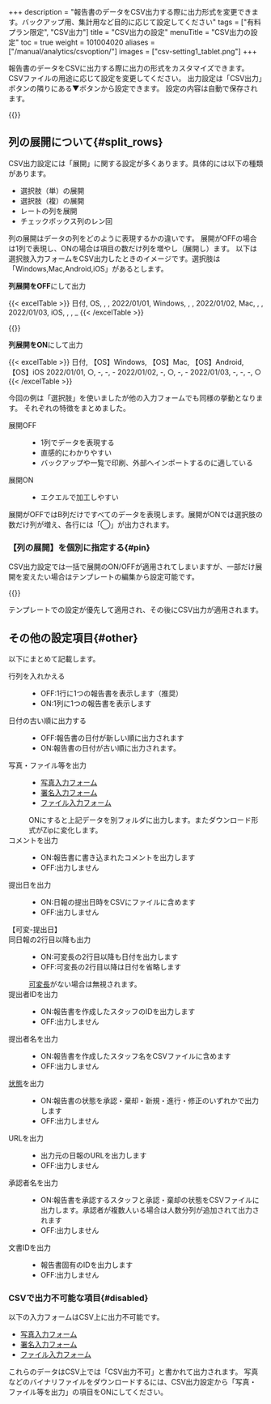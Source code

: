 +++
description = "報告書のデータをCSV出力する際に出力形式を変更できます。バックアップ用、集計用など目的に応じて設定してください"
tags = ["有料プラン限定", "CSV出力"]
title = "CSV出力の設定"
menuTitle = "CSV出力の設定"
toc = true
weight = 101004020
aliases = ["/manual/analytics/csvoption/"]
images = ["csv-setting1_tablet.png"]
+++

報告書のデータをCSVに出力する際に出力の形式をカスタマイズできます。
CSVファイルの用途に応じて設定を変更してください。
出力設定は「CSV出力」ボタンの隣りにある▼ボタンから設定できます。
設定の内容は自動で保存されます。

{{<appscreen filename="csv-setting1" title="CSV出力時の形式設定変更オプション">}}

## 列の展開について{#split_rows}

CSV出力設定には「展開」に関する設定が多くあります。具体的には以下の種類があります。

- 選択肢（単）の展開
- 選択肢（複）の展開
- レートの列を展開
- チェックボックス列のレン回

列の展開はデータの列をどのように表現するかの違いです。
展開がOFFの場合は1列で表現し、ONの場合は項目の数だけ列を増やし（展開し）ます。
以下は選択肢入力フォームをCSV出力したときのイメージです。選択肢は「Windows,Mac,Android,iOS」があるとします。

**列展開をOFF**にして出力


{{< excelTable >}}
日付, OS, , , 
2022/01/01, Windows, , , 
2022/01/02, Mac, , , 
2022/01/03, iOS, , , _
{{< /excelTable >}}


{{<nextArrow>}}

**列展開をON**にして出力

{{< excelTable >}}
日付, 【OS】Windows, 【OS】Mac, 【OS】Android, 【OS】iOS
2022/01/01, ○, -, -, -
2022/01/02, -, ○, -, -
2022/01/03, -, -, -, ○
{{< /excelTable >}}


今回の例は「選択肢」を使いましたが他の入力フォームでも同様の挙動となります。
それぞれの特徴をまとめました。

<dl class="basic">
<dt>展開OFF</dt>
<dd><ul><li>1列でデータを表現する</li><li>直感的にわかりやすい</li><li>バックアップや一覧で印刷、外部へインポートするのに適している</li></ul></dd>
<dt>展開ON</dt>
<dd><ul><li>エクエルで加工しやすい</li></ul></dd>
</dl>


展開がOFFではB列だけですべてのデータを表現します。展開がONでは選択肢の数だけ列が増え、各行には「◯」が出力されます。

### 【列の展開】を個別に指定する{#pin}

CSV出力設定では一括で展開のON/OFFが適用されてしまいますが、一部だけ展開を変えたい場合はテンプレートの編集から設定可能です。

{{<appscreen filename="template-setting" title="テンプレートからCSV出力時の設定を独自に行う">}}

テンプレートでの設定が優先して適用され、その後にCSV出力が適用されます。

## その他の設定項目{#other}

以下にまとめて記載します。

<dl class="basic">
<dt>行列を入れかえる</dt>
<dd>
<ul>
<li>OFF:1行に1つの報告書を表示します（推奨）</li>
<li>ON:1列に1つの報告書を表示します</li>
</ul>
</dd>
<dt>日付の古い順に出力する</dt>
<dd>
<ul>
<li>OFF:報告書の日付が新しい順に出力されます</li>
<li>ON:報告書の日付が古い順に出力されます。</li>
</ul>
</dd>
<dt>写真・ファイル等を出力</dt>
<dd>
<ul>
<li><a href="/docs/manual/initial-setting/template/picture/">写真入力フォーム</a></li>
<li><a href="/docs/manual/initial-setting/template/sign/">署名入力フォーム</a></li>
<li><a href="/docs/manual/initial-setting/template/file/">ファイル入力フォーム</a></li>
</ul>
ONにすると上記データを別フォルダに出力します。またダウンロード形式がZipに変化します。
</dd>
<dt>コメントを出力</dt>
<dd>
<ul>
<li>ON:報告書に書き込まれたコメントを出力します</li>
<li>OFF:出力しません</li>
</ul>
</dd>
<dt>提出日を出力</dt>
<dd>
<ul>
<li>ON:日報の提出日時をCSVにファイルに含めます</li>
<li>OFF:出力しません</li>
</ul>
</dd>
<dt>【可変-提出日】<br>同日報の2行目以降も出力</dt>
<dd>
<ul>
<li>ON:可変長の2行目以降も日付を出力します</li>
<li>OFF:可変長の2行目以降は日付を省略します</li>
</ul>
<a href="/docs/manual/initial-setting/template/array/">可変長</a>がない場合は無視されます。
</dd>
<dt>提出者IDを出力</dt>
<dd>
<ul>
<li>ON:報告書を作成したスタッフのIDを出力します</li>
<li>OFF:出力しません</li>
</ul>
</dd>
<dt>提出者名を出力</dt>
<dd>
<ul>
<li>ON:報告書を作成したスタッフ名をCSVファイルに含めます</li>
<li>OFF:出力しません</li>
</ul>
</dd>
<dt><a href="/docs/manual/read-report/state/">状態</a>を出力</dt>
<dd>
<ul>
<li>ON:報告書の状態を承認・棄却・新規・進行・修正のいずれかで出力します</li>
<li>OFF:出力しません</li>
</ul>

</dd>
<dt>URLを出力</dt>
<dd>
<ul>
<li>出力元の日報のURLを出力します</li>
<li>OFF:出力しません</li>

</dd>
<dt>承認者名を出力</dt>
<dd>
<ul>
<li>ON:報告書を承認するスタッフと承認・棄却の状態をCSVファイルに出力します。承認者が複数人いる場合は人数分列が追加されて出力されます</li>
<li>OFF:出力しません</li>
</ul> 
</dd>
<dt>文書IDを出力</dt>
<dd>
<ul><li>報告書固有のIDを出力します</li>
<li>OFF:出力しません</li>
</ul>

</dd>
</dl>

### CSVで出力不可能な項目{#disabled}

以下の入力フォームはCSV上に出力不可能です。

- [写真入力フォーム](/docs/manual/initial-setting/template/picture/)
- [署名入力フォーム](/docs/manual/initial-setting/template/sign/)
- [ファイル入力フォーム](/docs/manual/initial-setting/template/file/)

これらのデータはCSV上では「CSV出力不可」と書かれて出力されます。
写真などのバイナリファイルをダウンロードするには、CSV出力設定から「写真・ファイル等を出力」の項目をONにしてください。
